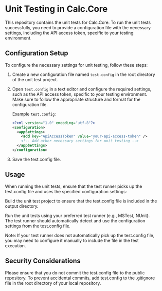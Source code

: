 ﻿# Unit Testing in Calc.Core

This repository contains the unit tests for Calc.Core. To run the unit tests successfully, you need to provide a configuration file with the necessary settings, including the API access token, specific to your testing environment.

## Configuration Setup

To configure the necessary settings for unit testing, follow these steps:

1. Create a new configuration file named `test.config` in the root directory of the unit test project.

2. Open `test.config` in a text editor and configure the required settings, such as the API access token, specific to your testing environment. Make sure to follow the appropriate structure and format for the configuration file.

   Example `test.config`:
   ```xml
   <?xml version="1.0" encoding="utf-8"?>
   <configuration>
     <appSettings>
       <add key="ApiAccessToken" value="your-api-access-token" />
       <!-- Add other necessary settings for unit testing -->
     </appSettings>
   </configuration>
   ``` 

3. Save the test.config file.

## Usage
When running the unit tests, ensure that the test runner picks up the test.config file and uses the specified configuration settings:

Build the unit test project to ensure that the test.config file is included in the output directory.

Run the unit tests using your preferred test runner (e.g., MSTest, NUnit). The test runner should automatically detect and use the configuration settings from the test.config file.

Note: If your test runner does not automatically pick up the test.config file, you may need to configure it manually to include the file in the test execution.

## Security Considerations
Please ensure that you do not commit the test.config file to the public repository. To prevent accidental commits, add test.config to the .gitignore file in the root directory of your local repository.